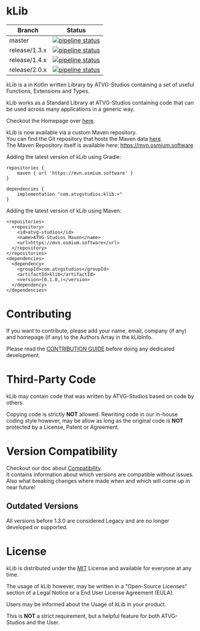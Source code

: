 # kLib

| Branch | Status |
|--------|--------|
| master | [![pipeline status](https://gitlab.atvg-studios.at/atvg-studios/kLib/badges/master/pipeline.svg)](https://gitlab.atvg-studios.at/atvg-studios/kLib/commits/master) |
| release/1.3.x | [![pipeline status](https://gitlab.atvg-studios.at/atvg-studios/kLib/badges/release/1.3.x/pipeline.svg)](https://gitlab.atvg-studios.at/atvg-studios/kLib/commits/release/1.3.x) |
| release/1.4.x | [![pipeline status](https://gitlab.atvg-studios.at/atvg-studios/kLib/badges/release/1.4.x/pipeline.svg)](https://gitlab.atvg-studios.at/atvg-studios/kLib/commits/release/1.4.x) |
| release/2.0.x | [![pipeline status](https://gitlab.atvg-studios.at/atvg-studios/kLib/badges/release/2.0.x/pipeline.svg)](https://gitlab.atvg-studios.at/atvg-studios/kLib/commits/release/2.0.x) |

kLib is a in Kotlin written Library by ATVG-Studios containing a set of useful Functions,
Extensions and Types.

kLib works as a Standard Library at ATVG-Studios containing code that can be used across many applications in a generic way.

Checkout the Homepage over [here](https://klib.atvg-studios.com).

kLib is now available via a custom Maven repository.  
You can find the Git repository that hosts the Maven data [here](https://gitlab.atvg-studios.at/atvg-studios/maven-repository).  
The Maven Repository itself is available here: https://mvn.osmium.software

Adding the latest version of kLib using Gradle:

```
repositories {
    maven { url 'https://mvn.osmium.software' }
}

dependencies {
    implementation "com.atvgstudios:klib:+"
}
```

Adding the latest version of kLib using Maven:

```
<repositories>
  <repository>
    <id>atvg-studios</id>
    <name>ATVG-Studios Maven</name>
    <url>https://mvn.osmium.software</url>
  </repository>
</repositories>
<dependencies>
  <dependency>
    <groupId>com.atvgstudios</groupId>
    <artifactId>klib</artifactId>
    <version>[0.1.0,)</version>
  </dependency>
</dependencies>
```

# Contributing

If you want to contribute, please add your name, email, company (if any) and homepage (if any) to the Authors Array in the kLibInfo.

Please read the [CONTRIBUTION GUIDE](CONTRIBUTING.md) before doing any dedicated development.

# Third-Party Code

kLib may contain code that was written by ATVG-Studios based on code by others.

Copying code is strictly **NOT** allowed. Rewriting code in our in-house coding style however, may be allow as long as the
original code is **NOT** protected by a License, Patent or Agreement.

# Version Compatibility

Checkout our doc about [Compatibility](Compatibility.md).  
It contains information about which versions are compatible without issues.  
Also what breaking changes where made when and which will come up in near future!

## Outdated Versions

All versions before 1.3.0 are considered Legacy and are no longer developed or supported.

# License

kLib is distributed under the [MIT](LICENSE) License and available for everyone at any time.

The usage of kLib however, may be written in a "Open-Source Licenses" section of a Legal Notice or a End User License Agreement (EULA).

Users may be informed about the Usage of kLib in your product.

This is **NOT** a strict requirement, but a helpful feature for both ATVG-Studios and the User.
